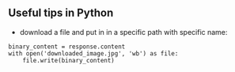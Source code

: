 ## Useful tips in Python

- download a file and put in in a specific path with specific name:
``` 
binary_content = response.content
with open('downloaded_image.jpg', 'wb') as file:
    file.write(binary_content)
```